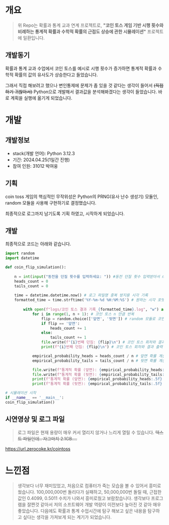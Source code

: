# 개요

> 위 Repo는 확률과 통계 교과 연계 프로젝트로, 
> __"코인 토스 게임 기반 시행 횟수와 비례하는 통계적 확률과 수학적 확률의 근접도 상승에 관한 시뮬레이션"__ 프로젝트에 일환입니다. 

## 개발동기

확률과 통계 교과 수업에서 코인 토스를 예시로 시행 횟수가 증가하면 통계적 확률과 수학적 확률의 값의 유사도가 상승한다고 들었습니다. 

그래서 직접 해보려고 했으나 변인통제에 문제가 좀 있을 것 같다는 생각이 들어서 ~~(직접하기 귀찮아서)~~ Python으로 개발해서 결과값을 분석해봐겠다는 생각이 들었습니다. 바로 계획을 실행에 옮기게 되었습니다.

# 개발

## 개발정보

- stack(개발 언어): Python 3.12.3
- 기간: 2024.04.25(1일간 진행)
- 참여 인원: 31012 박여웅

## 기획

coin toss 게임의 핵심적인 무작위성은 Python의 PRNG(유사 난수 생성기) 모듈인, random 모듈을 사용해 구현하기로 결정했습니다.

최종적으로 로그까지 남기도록 기획 하였고, 시작하게 되었습니다.

## 개발

최종적으로 코드는 아래와 같습니다.
```python
import random
import datetime

def coin_flip_simulation():
	
	n = int(input("동전을 던질 횟수를 입력하세요: ")) #동전 던질 횟수 입력받아서 n에 저장
	heads_count = 0
	tails_count = 0
	
	time = datetime.datetime.now() # 로그 파일명 중복 방지용 시각 기록
	formatted_time = time.strftime('%Y-%m-%d %H:%M:%S') # 원하는 시각 포맷으로 변경
	
	    with open(f"logs/코인 토스 결과 기록_{formatted_time}.log", "w") as file: #로깅 시작
			for i in range(1, n + 1): # 코인 토스 n 만큼 반복
				flip = random.choice(['앞면', '뒷면']) # random 모듈로 코인 토스 시작
				if flip == '앞면':	
					heads_count += 1
				else:
					tails_count += 1
				file.write(f"{i}번째 던짐: {flip}\n") # 코인 토스 회차와 결과 로깅
				print(f"{i}번째 던짐: {flip}\n") # 코인 토스 회차와 결과 출력

			empirical_probability_heads = heads_count / n # 앞면 확률 계산
			empirical_probability_tails = tails_count / n # 뒷면 확률 계산

			file.write(f"통계적 확률 (앞면): {empirical_probability_heads:.5f} / 수학적 확률: 0.500000\n") # 앞면 확률 로깅
			file.write(f"통계적 확률 (뒷면): {empirical_probability_tails:.5f} / 수학적 확률: 0.500000\n") # 뒷면 확률 로깅
			print(f"통계적 확률 (앞면): {empirical_probability_heads:.5f} / 수학적 확률: 0.500000\n") # 앞면 결과 출력
			print(f"통계적 확률 (뒷면): {empirical_probability_tails:.5f} / 수학적 확률: 0.500000\n") # 뒷면 결과 출력

# 시뮬레이션 시작
if __name__ == '__main__':
coin_flip_simulation()

```

## 시연영상 및 로그 파일

> 로그 파일은 현재 용량이 매우 커서 열리지 않거나 느리게 열릴 수 있습니다. ~~텍스트 파일인데.. 자그마치 2.1GB....~~

https://url.zerocoke.kr/cointoss

# 느낀점

> 생각보다 너무 재미있었고, 처음으로 컴퓨터가 죽는 모습을 볼 수 있어서 흥미로웠습니다. 
> 100,000,000번 돌리다가 실패하고, 50,000,000번 돌릴 때, 근접한 값인 0.4099, 0.5011 수치가 나와서 흥미로웠고 보람찼습니다.
> 생각보다 프로그램을 잘짠것 같아서 저의 소프트웨어 개발 역량이 이전보다 높아진 것 같아 매우 좋았습니다.
> 다음에도 확률과 통계 수업시간에 탐구 해보고 싶은 내용을 탐구하고 싶다는 생각을 가져보게 되는 계기가 되었습니다.